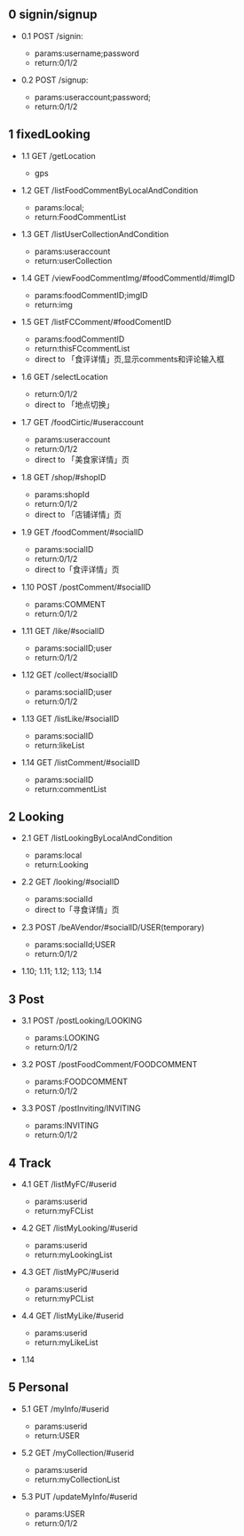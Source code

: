 ## 0 signin/signup

 * 0.1 POST /signin: 
   * params:username;password
   * return:0/1/2

 * 0.2 POST /signup:
   * params:useraccount;password;
   * return:0/1/2

## 1 fixedLooking

 * 1.1 GET /getLocation
   * gps 

 * 1.2 GET /listFoodCommentByLocalAndCondition
   * params:local;
   * return:FoodCommentList

 * 1.3 GET /listUserCollectionAndCondition
   * params:useraccount
   * return:userCollection

 * 1.4 GET /viewFoodCommentImg/#foodCommentId/#imgID
   * params:foodCommentID;imgID
   * return:img

 * 1.5 GET /listFCComment/#foodComentID
   * params:foodCommentID
   * return:thisFCcommentList
   * direct to 「食评详情」页,显示comments和评论输入框 

 * 1.6 GET /selectLocation
   * return:0/1/2
   * direct to 「地点切换」

 * 1.7 GET /foodCirtic/#useraccount
   * params:useraccount
   * return:0/1/2
   * direct to 「美食家详情」页

 * 1.8 GET /shop/#shopID
   * params:shopId
   * return:0/1/2   
   * direct to 「店铺详情」页

 * 1.9 GET /foodComment/#socialID
   * params:socialID
   * return:0/1/2
   * direct to「食评详情」页

 * 1.10 POST /postComment/#socialID
   * params:COMMENT
   * return:0/1/2

 * 1.11 GET /like/#socialID
   * params:socialID;user
   * return:0/1/2

 * 1.12 GET /collect/#socialID
   * params:socialID;user
   * return:0/1/2

 * 1.13 GET /listLike/#socialID
   * params:socialID
   * return:likeList

 * 1.14 GET /listComment/#socialID
   * params:socialID
   * return:commentList

## 2 Looking
 
 * 2.1 GET /listLookingByLocalAndCondition
   * params:local
   * return:Looking

 * 2.2 GET /looking/#socialID
   * params:socialId
   * direct to「寻食详情」页

 * 2.3 POST /beAVendor/#socialID/USER(temporary)
   * params:socialId;USER
   * return:0/1/2

 * 1.10; 1.11; 1.12; 1.13; 1.14

## 3 Post
 
 * 3.1 POST /postLooking/LOOKING
   * params:LOOKING
   * return:0/1/2

 * 3.2 POST /postFoodComment/FOODCOMMENT
   * params:FOODCOMMENT
   * return:0/1/2

 * 3.3 POST /postInviting/INVITING
   * params:INVITING
   * return:0/1/2

## 4 Track
  
 * 4.1 GET /listMyFC/#userid
   * params:userid
   * return:myFCList

 * 4.2 GET /listMyLooking/#userid
   * params:userid
   * return:myLookingList

 * 4.3 GET /listMyPC/#userid
   * params:userid
   * return:myPCList
  
 * 4.4 GET /listMyLike/#userid
   * params:userid
   * return:myLikeList

 * 1.14

## 5 Personal

 * 5.1 GET /myInfo/#userid
   * params:userid
   * return:USER

 * 5.2 GET /myCollection/#userid
   * params:userid
   * return:myCollectionList

 * 5.3 PUT /updateMyInfo/#userid
   * params:USER
   * return:0/1/2
